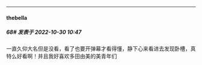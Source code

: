 

*****

####  thebella  
##### 68#       发表于 2022-10-30 10:47

一直久仰大名但是没看，看了也要开弹幕才看得懂，静下心来看进去发现卧槽，真特么好看啊！并且我好喜欢多田由美的美青年们

